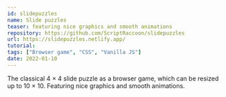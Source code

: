 ```yaml
---
id: slidepuzzles
name: Slide puzzles
teaser: featuring nice graphics and smooth animations
repository: https://github.com/ScriptRaccoon/slidepuzzles
url: https://slidepuzzles.netlify.app/
tutorial:
tags: ["Browser game", "CSS", "Vanilla JS"]
date: 2022-01-10
---
```


The classical 4 &times; 4 slide puzzle as a browser game, which can be resized up to 10 &times; 10. Featuring nice graphics and smooth animations.

